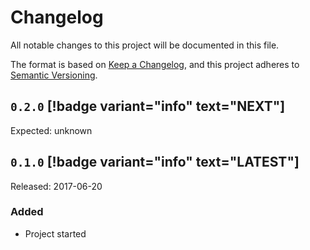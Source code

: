 # Changelog

All notable changes to this project will be documented in this file.

The format is based on [Keep a Changelog](https://keepachangelog.com/en/1.0.0/), and this project adheres
to [Semantic Versioning](https://semver.org/spec/v2.0.0.html).

## `0.2.0` [!badge variant="info" text="NEXT"]

Expected: unknown

## `0.1.0` [!badge variant="info" text="LATEST"]

Released: 2017-06-20

### Added

+ Project started